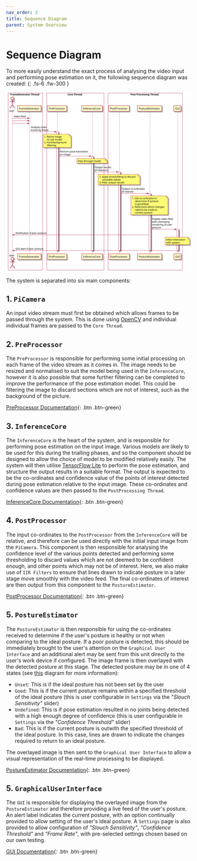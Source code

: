 ```yaml
---
nav_order: 2
title: Sequence Diagram
parent: System Overview
---
```


# Sequence Diagram

To more easily understand the exact process of analysing the video input and performing pose estimation on it, the following sequence diagram was created:
{: .fs-6 .fw-300 }

<div align = "center">
<img src="../images/sequence-diagram.svg" alt="Sequence Diagram for PosturePerfection">
</div>

The system is separated into six main components:

## 1. `PiCamera`

An input video stream must first be obtained which allows frames to be passed through the system. This is done using [OpenCV](https://docs.opencv.org/3.4/d8/dfe/classcv_1_1VideoCapture.html) and individual individual frames are passed to the `Core Thread`.

## 2. `PreProcessor`

The `PreProcessor` is responsible for performing some initial processing on each frame of the video stream as it comes in. The image needs to be resized and normalised to suit the model being used in the `InferenceCore`, however it is also possible that some further filtering can be completed to improve the performance of the pose estimation model. This could be filtering the image to discard sections which are not of interest, such as the background of the picture.

[PreProcessor Documentation](../html/classPreProcessing_1_1PreProcessor.html){: .btn .btn-green}

## 3. `InferenceCore`

The `InferenceCore` is the heart of the system, and is responsible for performing pose estimation on the input image. Various models are likely to be used for this during the trialling phases, and so the component should be designed to allow the choice of model to be modified relatively easily. The system will then utilise [TensorFlow Lite](https://www.tensorflow.org/lite/) to perform the pose estimation, and structure the output results in a suitable format. The output is expected to be the co-ordinates and confidence value of the points of interest detected during pose estimation relative to the input image. These co-ordinates and confidence values are then passed to the `PostProcessing Thread`.

[InferenceCore Documentation](../html/classInference_1_1InferenceCore.html){: .btn .btn-green}

## 4. `PostProcessor`

The input co-ordinates to the `PostProcessor` from the `InferenceCore` will be relative, and therefore can be used directly with the initial input image from the `PiCamera`. This component is then responsible for analysing the confidence level of the various points detected and performing some thresholding to discard values which are not deemed to be confident enough, and other points which may not be of interest. Here, we also make use of `IIR Filters` to ensure that lines drawn to indicate posture in a later stage move smoothly with the video feed. The final co-ordinates of interest are then output from this component to the `PostureEstimator`.

[PostProcessor Documentation](../html/classPostProcessing_1_1PostProcessor.html){: .btn .btn-green}

## 5. `PostureEstimator`

The `PostureEstimator` is then responsible for using the co-ordinates received to determine if the user's posture is healthy or not when comparing to the ideal posture. If a poor posture is detected, this should be immediately brought to the user's attention on the `Graphical User Interface` and an additional alert may be sent from this unit directly to the user's work device if configured. The image frame is then overlayed with the detected posture at this stage. The detected posture may be in one of 4 states (see [this](../system/system-design.html#software-systems-interactions) diagram for more information):

- `Unset`: This is if the ideal posture has not been set by the user
- `Good`: This is if the current posture remains within a specified threshold of the ideal posture (this is user configurable in `Settings` via the _"Slouch Sensitivity"_ slider)
- `Undefined`: This is if pose estimation resulted in no joints being detected with a high enough degree of confidence (this is user configurable in `Settings` via the _"Confidence Threshold"_ slider)
- `Bad`: This is if the current posture is outwith the specified threshold of the ideal posture. In this case, lines are drawn to indicate the changes required to return to an ideal posture.

The overlayed image is then sent to the `Graphical User Interface` to allow a visual representation of the real-time processing to be displayed.

[PostureEstimator Documentation](../html/classPostureEstimating_1_1PostureEstimator.html){: .btn .btn-green}

## 5. `GraphicalUserInterface`

The `GUI` is responsible for displaying the overlayed image from the `PostureEstimator` and therefore providing a live feed of the user's posture. An alert label indicates the current posture, with an option continually provided to allow setting of the user's ideal posture. A `Settings` page is also provided to allow configuration of _"Slouch Sensitivity"_, _"Confidence Threshold"_ and _"Frame Rate"_, with pre-selected settings chosen based on our own testing.

[GUI Documentation](../html/namespaceGUI.html){: .btn .btn-green}
